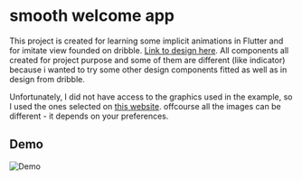 # smooth welcome app

This project is created for learning some implicit animations in Flutter and for 
imitate view founded on dribble. [Link to design here](https://dribbble.com/shots/20994766-Animated-Onboarding-Screens).
All components all created for project purpose and some of them are different (like indicator) because i wanted to try some 
other design components fitted as well as in design from dribble.

Unfortunately, I did not have access to the graphics used in the example, so I used the ones selected on [this website](https://storyset.com/). 
offcourse all the images can be different - it depends on your preferences.


## Demo
![Demo](https://i.imgur.com/u3qnBWj.gifv)